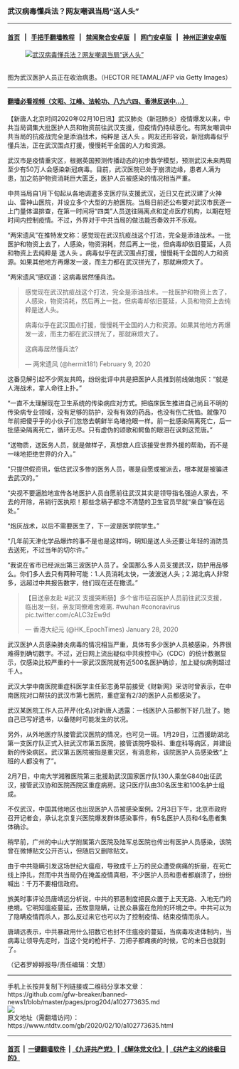 ### 武汉病毒懂兵法？网友嘲讽当局“送人头”
------------------------

#### [首页](https://github.com/gfw-breaker/banned-news1/blob/master/README.md) &nbsp;&nbsp;|&nbsp;&nbsp; [手把手翻墙教程](https://github.com/gfw-breaker/guides/wiki) &nbsp;&nbsp;|&nbsp;&nbsp; [禁闻聚合安卓版](https://github.com/gfw-breaker/bn-android) &nbsp;&nbsp;|&nbsp;&nbsp; [网门安卓版](https://github.com/oGate2/oGate) &nbsp;&nbsp;|&nbsp;&nbsp; [神州正道安卓版](https://github.com/SzzdOgate/update) 



<div><div class="featured_image">
 <a href="https://i.ntdtv.com/assets/uploads/2020/01/GettyImages-1196130121-2-3.jpg" target="_blank">
  <figure>
   <img alt="武汉病毒懂兵法？网友嘲讽当局“送人头”" src="https://i.ntdtv.com/assets/uploads/2020/01/GettyImages-1196130121-2-3-800x450.jpg"/>
  </figure><br/>
 </a>
 <span class="caption">
  图为武汉医护人员正在收治病患。（HECTOR RETAMAL/AFP via Getty Images）
 </span>
</div>
</div><hr/>

#### [翻墙必看视频（文昭、江峰、法轮功、八九六四、香港反送中...）](http://167.172.214.107/home.html)

<div><div class="post_content" itemprop="articleBody">
 <p>
  【新唐人北京时间2020年02月10日讯】武汉肺炎（新冠肺炎）疫情爆发以来，中共当局调集大批医护人员和物资前往武汉支援，但疫情仍持续恶化。有网友嘲讽中共当局的抗疫战完全是添油战术，纯粹是
  <ok href="https://www.ntdtv.com/gb/送人头.htm">
   送人头
  </ok>
  。网友还形容说，新冠病毒似乎懂兵法，正在武汉围点打援，慢慢耗干全国的人力和资源。
 </p>
 <p>
  武汉市是疫情重灾区，根据英国预测传播动态的初步数学模型，预测武汉未来两周至少有50万人会感染新冠病毒。目前，武汉医院已处于崩溃边缘，患者人满为患，加之防护物资消耗巨大匮乏，医护人员被感染的情况相当严重。
 </p>
 <p>
  中共当局自1月下旬起从各地调遣多支医疗队支援武汉，近日又在武汉建了火神山、雷神山医院，并设立多个大型的方舱医院。当局日前还公布要对武汉市民逐一上门量体温排查，在第一时间将“四类”人员送往隔离点和定点医疗机构，以期在短时间内控制疫情。不过，外界对于中共当局的做法能否奏效并不乐观。
 </p>
 <p>
  “两宋遗风”在推特发文称：感觉现在武汉抗疫战这个打法，完全是添油战术。一批医护和物资上去了，人感染，物资消耗，然后再上一批，但病毒却依旧蔓延，人员和物资上去纯粹是
  <ok href="https://www.ntdtv.com/gb/送人头.htm">
   送人头
  </ok>
  。病毒似乎在武汉围点打援，慢慢耗干全国的人力和资源。如果其他地方再爆发一波，而主力都在武汉拼光了，那就麻烦大了。
 </p>
 <p>
  “两宋遗风”感叹道：这病毒居然懂兵法。
 </p>
 <blockquote class="twitter-tweet">
  <p dir="ltr" lang="zh">
   感觉现在武汉抗疫战这个打法，完全是添油战术。一批医护和物资上去了，人感染，物资消耗，然后再上一批，但病毒却依旧蔓延，人员和物资上去纯粹是送人头。
  </p>
  <p>
   病毒似乎在武汉围点打援，慢慢耗干全国的人力和资源。如果其他地方再爆发一波，而主力都在武汉拼光了，那就麻烦大了。
  </p>
  <p>
   这病毒居然懂兵法?
  </p>
  <p>
   — 两宋遗风 (@hermit181)
   <ok href="https://twitter.com/hermit181/status/1226446716808941568?ref_src=twsrc%5Etfw">
    February 9, 2020
   </ok>
  </p>
 </blockquote>
 <p>
  <script async="" charset="utf-8" src="https://platform.twitter.com/widgets.js">
  </script>
 </p>
 <p>
 </p>
 <p>
  这番见解引起不少网友共鸣，纷纷批评中共是把医护人员推到前线做炮灰：“就是人海战术，拿人命往上扑。”
 </p>
 <p>
  “一直不太理解现在卫生系统的传染病应对方式。把临床医生推进自己尚且不明的传染病专业领域，没有足够的防护，没有有效的药品，也没有伤亡抚恤。就像70年前把傻乎乎的小伙子们忽悠去朝鲜半岛堵抢眼一样。前一批感染隔离死亡，后一批感染隔离死亡，循环无尽。只有虚伪的颂歌和鳄鱼的眼泪在讽刺这荒唐。”
 </p>
 <p>
  “送物质，送医务人员，就是做样子，真想救人应该接受世界外援的帮助，而不是一味地拒绝世界的介入。”
 </p>
 <p>
  “只提供假资讯，低估武汉多惨的医务人员，哪是自愿或被派去，根本就是被骗进去武汉的。”
 </p>
 <p>
  “央视不要逼脸地宣传各地医护人员自愿前往武汉其实是领导指名强迫人家去，不去的开除，吊销行医执照！那些念稿子都念不清楚的卫生官员早就“亲自”躲在远处。”
 </p>
 <p>
  “炮灰战术，以后不需要医生了，下一波是医学院学生。”
 </p>
 <p>
  “几年前天津化学品爆炸的事不是也是这样吗，明知是送人头还要让年轻的消防员去送死，不过当年的切尔许。”
 </p>
 <p>
  “我说在省市已经派出第三波医护人员了。全国那么多人员支援武汉，防护用品够么。你们多人去只有两种可能：1.人员消耗太快，一波波送人头；2.湖北病人非常多，远超过中共报告数字，他们现在还在撒谎。”
 </p>
 <blockquote class="twitter-tweet">
  <p dir="ltr" lang="zh">
   【目送亲友赴
   <ok href="https://twitter.com/hashtag/%E6%AD%A6%E6%BC%A2?src=hash&amp;ref_src=twsrc%5Etfw">
    #武汉
   </ok>
   支援哭断肠】多个省市征召医护人员前往武汉支援，临出发一刻，亲友同僚难舍难离.
   <ok href="https://twitter.com/hashtag/wuhan?src=hash&amp;ref_src=twsrc%5Etfw">
    #wuhan
   </ok>
   <ok href="https://twitter.com/hashtag/conoravirus?src=hash&amp;ref_src=twsrc%5Etfw">
    #conoravirus
   </ok>
   <ok href="https://t.co/cALC3zEw9d">
    pic.twitter.com/cALC3zEw9d
   </ok>
  </p>
  <p>
   — 香港大纪元 (@HK_EpochTimes)
   <ok href="https://twitter.com/HK_EpochTimes/status/1222061639442337792?ref_src=twsrc%5Etfw">
    January 28, 2020
   </ok>
  </p>
 </blockquote>
 <p>
  <script async="" charset="utf-8" src="https://platform.twitter.com/widgets.js">
  </script>
 </p>
 <p>
 </p>
 <p>
  武汉医护人员感染肺炎病毒的情况相当严重，具体有多少医护人员被感染，外界很难得到确切数字。不过，近日网上流出疑似中共疾控中心（CDC）的统计数据显示，仅感染比较严重的十一家武汉医院就有近500名医护确诊，加上疑似病例超过千人。
 </p>
 <p>
  武汉大学中南医院重症科医学主任彭志勇早前接受《财新网》采访时曾表示，在中南医院对口帮扶的武汉市第七医院，重症室有2/3的医护人员都感染了。
 </p>
 <p>
  武汉某医院工作人员芹芹(化名)对新唐人透露：一线医护人员都倒下好几批了。她自己已写好遗书，以备随时可能发生的状况。
 </p>
 <p>
  另外，从外地医疗队接管武汉医院的情况，也可见一斑。1月29日，江西援助湖北第一支医疗队正式入驻武汉市第五医院，接管该院呼吸科、重症科等病区，并建设新的传染病区。武汉第五医院被指是重灾区，有消息称，该院医护人员感染致“上班的人都没有了”。
 </p>
 <p>
  2月7日，中南大学湘雅医院第三批援助武汉国家医疗队130人乘坐G840出征武汉，接管武汉协和医院西院区重症病房。这只医疗队由30名医生和100名护士组成。
 </p>
 <p>
  不仅武汉，中国其他地区也出现医护人员被感染案例。2月3日下午，北京市政府召开记者会，承认北京复兴医院爆发群体感染事件，有5名医护人员和4名患者集体确诊。
 </p>
 <p>
  稍早前，广州的中山大学附属第六医院及陆军总医院也传出有医护人员感染，该院曾在微博贴文公开否认，但随后又删除贴文。
 </p>
 <p>
  由于中共隐瞒引发这场世纪大瘟疫，导致成千上万的民众遭受病痛的折磨，在死亡线上挣扎，然而中共当局仍在掩盖疫情真相，不少医护人员和患者都崩溃了，纷纷喊出：千万不要相信政府。
  <div class="video_fit_container">
  </div>
 </p>
 <p>
  旅美时事评论员唐靖远分析说，中共的邪恶制度把民众置于上天无路、入地无门的绝境。它明知瘟疫蔓延，还故意隐瞒，让民众暴露在危险的环境之中。中共可以为了隐瞒疫情而杀人，那么反过来它也可以为了控制疫情、结束疫情而杀人。
 </p>
 <p>
  唐靖远表示，中共暴政用什么招数它也封不住瘟疫的蔓延，当病毒攻进体制内，当病毒让领导先走时，当这个党的枪杆子、刀把子都瘫痪的时候，它的末日也就到了。
 </p>
 <p>
  （记者罗婷婷报导/责任编辑：文慧）
 </p>
 <div class="single_ad">
 </div>
</div>
</div>
<hr/>
手机上长按并复制下列链接或二维码分享本文章：<br/>
https://github.com/gfw-breaker/banned-news1/blob/master/pages/prog204/a102773635.md <br/>
<a href='https://github.com/gfw-breaker/banned-news1/blob/master/pages/prog204/a102773635.md'><img src='https://github.com/gfw-breaker/banned-news1/blob/master/pages/prog204/a102773635.md.png'/></a> <br/>
原文地址（需翻墙访问）：https://www.ntdtv.com/gb/2020/02/10/a102773635.html


------------------------
#### [首页](https://github.com/gfw-breaker/banned-news1/blob/master/README.md) &nbsp;|&nbsp; [一键翻墙软件](https://github.com/gfw-breaker/nogfw/blob/master/README.md) &nbsp;| [《九评共产党》](https://github.com/gfw-breaker/9ping.md/blob/master/README.md#九评之一评共产党是什么) | [《解体党文化》](https://github.com/gfw-breaker/jtdwh.md/blob/master/README.md) | [《共产主义的终极目的》](https://github.com/gfw-breaker/gczydzjmd.md/blob/master/README.md)


<img src='http://gfw-breaker.win/banned-news/pages/prog204/a102773635.md' width='0px' height='0px'/>